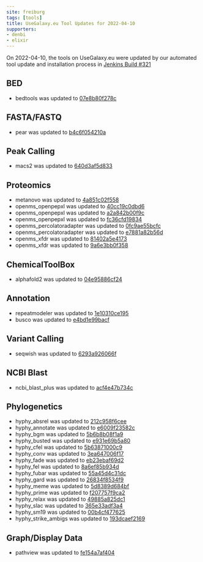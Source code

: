 ```yaml
---
site: freiburg
tags: [tools]
title: UseGalaxy.eu Tool Updates for 2022-04-10
supporters:
- denbi
- elixir
---
```


On 2022-04-10, the tools on UseGalaxy.eu were updated by our automated tool update and installation process in [Jenkins Build #321](https://build.galaxyproject.eu/job/usegalaxy-eu/job/install-tools/#321/)


## BED

- bedtools was updated to [07e8b80f278c](https://toolshed.g2.bx.psu.edu/view/iuc/bedtools/07e8b80f278c)

## FASTA/FASTQ

- pear was updated to [b4c6f054210a](https://toolshed.g2.bx.psu.edu/view/iuc/pear/b4c6f054210a)

## Peak Calling

- macs2 was updated to [640d3af5d833](https://toolshed.g2.bx.psu.edu/view/iuc/macs2/640d3af5d833)

## Proteomics

- metanovo was updated to [4a851c02f558](https://toolshed.g2.bx.psu.edu/view/galaxyp/metanovo/4a851c02f558)
- openms_openpepxl was updated to [40cc19c0dbd6](https://toolshed.g2.bx.psu.edu/view/galaxyp/openms_openpepxl/40cc19c0dbd6)
- openms_openpepxl was updated to [a2a842b00f9c](https://toolshed.g2.bx.psu.edu/view/galaxyp/openms_openpepxl/a2a842b00f9c)
- openms_openpepxl was updated to [fc36cfd19834](https://toolshed.g2.bx.psu.edu/view/galaxyp/openms_openpepxl/fc36cfd19834)
- openms_percolatoradapter was updated to [0fc9ae55bcfc](https://toolshed.g2.bx.psu.edu/view/galaxyp/openms_percolatoradapter/0fc9ae55bcfc)
- openms_percolatoradapter was updated to [e7881a82b56d](https://toolshed.g2.bx.psu.edu/view/galaxyp/openms_percolatoradapter/e7881a82b56d)
- openms_xfdr was updated to [81402a5e4173](https://toolshed.g2.bx.psu.edu/view/galaxyp/openms_xfdr/81402a5e4173)
- openms_xfdr was updated to [9a6e3bb0f358](https://toolshed.g2.bx.psu.edu/view/galaxyp/openms_xfdr/9a6e3bb0f358)

## ChemicalToolBox

- alphafold2 was updated to [04e95886cf24](https://toolshed.g2.bx.psu.edu/view/galaxy-australia/alphafold2/04e95886cf24)

## Annotation

- repeatmodeler was updated to [1e10310ce195](https://toolshed.g2.bx.psu.edu/view/csbl/repeatmodeler/1e10310ce195)
- busco was updated to [e4bd1e99bacf](https://toolshed.g2.bx.psu.edu/view/iuc/busco/e4bd1e99bacf)

## Variant Calling

- seqwish was updated to [6293a926066f](https://toolshed.g2.bx.psu.edu/view/iuc/seqwish/6293a926066f)

## NCBI Blast

- ncbi_blast_plus was updated to [acf4e47b734c](https://toolshed.g2.bx.psu.edu/view/devteam/ncbi_blast_plus/acf4e47b734c)

## Phylogenetics

- hyphy_absrel was updated to [212c958f6cee](https://toolshed.g2.bx.psu.edu/view/iuc/hyphy_absrel/212c958f6cee)
- hyphy_annotate was updated to [e6009f23582c](https://toolshed.g2.bx.psu.edu/view/iuc/hyphy_annotate/e6009f23582c)
- hyphy_bgm was updated to [5b6b8b08f1a9](https://toolshed.g2.bx.psu.edu/view/iuc/hyphy_bgm/5b6b8b08f1a9)
- hyphy_busted was updated to [e931e69b5a80](https://toolshed.g2.bx.psu.edu/view/iuc/hyphy_busted/e931e69b5a80)
- hyphy_cfel was updated to [5b63871000c9](https://toolshed.g2.bx.psu.edu/view/iuc/hyphy_cfel/5b63871000c9)
- hyphy_conv was updated to [3ea647006f17](https://toolshed.g2.bx.psu.edu/view/iuc/hyphy_conv/3ea647006f17)
- hyphy_fade was updated to [eb23ebaf69d2](https://toolshed.g2.bx.psu.edu/view/iuc/hyphy_fade/eb23ebaf69d2)
- hyphy_fel was updated to [8a6ef85b934d](https://toolshed.g2.bx.psu.edu/view/iuc/hyphy_fel/8a6ef85b934d)
- hyphy_fubar was updated to [55a45d4c31dc](https://toolshed.g2.bx.psu.edu/view/iuc/hyphy_fubar/55a45d4c31dc)
- hyphy_gard was updated to [26834f8534f9](https://toolshed.g2.bx.psu.edu/view/iuc/hyphy_gard/26834f8534f9)
- hyphy_meme was updated to [5d8389d684bf](https://toolshed.g2.bx.psu.edu/view/iuc/hyphy_meme/5d8389d684bf)
- hyphy_prime was updated to [f207757f9ca2](https://toolshed.g2.bx.psu.edu/view/iuc/hyphy_prime/f207757f9ca2)
- hyphy_relax was updated to [49885a825dc1](https://toolshed.g2.bx.psu.edu/view/iuc/hyphy_relax/49885a825dc1)
- hyphy_slac was updated to [365e33adf3a4](https://toolshed.g2.bx.psu.edu/view/iuc/hyphy_slac/365e33adf3a4)
- hyphy_sm19 was updated to [00b4cf477625](https://toolshed.g2.bx.psu.edu/view/iuc/hyphy_sm19/00b4cf477625)
- hyphy_strike_ambigs was updated to [193dcaef2169](https://toolshed.g2.bx.psu.edu/view/iuc/hyphy_strike_ambigs/193dcaef2169)

## Graph/Display Data

- pathview was updated to [fe154a7af404](https://toolshed.g2.bx.psu.edu/view/iuc/pathview/fe154a7af404)

